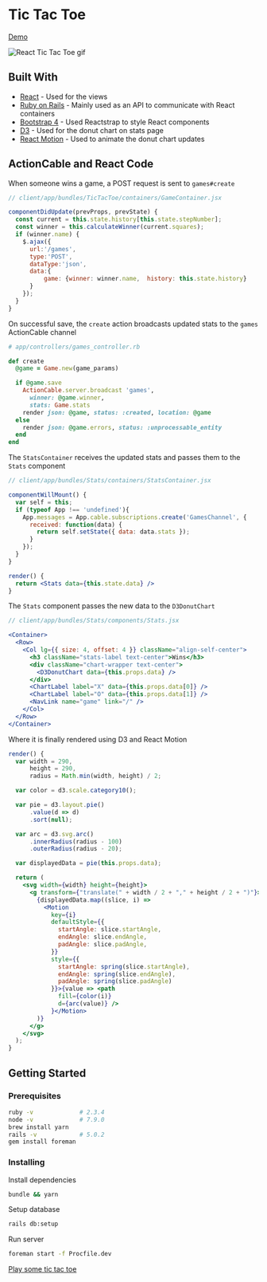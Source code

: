 # Tic Tac Toe

[Demo](https://sheltered-caverns-30642.herokuapp.com/)

![React Tic Tac Toe gif](http://i.imgur.com/m2ZJmWH.gif)

## Built With

* [React](https://github.com/shakacode/react_on_rails) - Used for the views
* [Ruby on Rails](http://rubyonrails.org/) - Mainly used as an API to communicate with React containers
* [Bootstrap 4](https://reactstrap.github.io/) - Used Reactstrap to style React components
* [D3](https://d3js.org/) - Used for the donut chart on stats page
* [React Motion](https://github.com/chenglou/react-motion) - Used to animate the donut chart updates

## ActionCable and React Code

When someone wins a game, a POST request is sent to `games#create`

```jsx
// client/app/bundles/TicTacToe/containers/GameContainer.jsx

componentDidUpdate(prevProps, prevState) {
  const current = this.state.history[this.state.stepNumber];
  const winner = this.calculateWinner(current.squares);
  if (winner.name) {
    $.ajax({
      url:'/games',
      type:'POST',
      dataType:'json',
      data:{
          game: {winner: winner.name,  history: this.state.history}
      }
    });
  }
}
```

On successful save, the `create` action broadcasts updated stats to the `games` ActionCable channel

```ruby
# app/controllers/games_controller.rb

def create
  @game = Game.new(game_params)

  if @game.save
    ActionCable.server.broadcast 'games',
      winner: @game.winner,
      stats: Game.stats
    render json: @game, status: :created, location: @game
  else
    render json: @game.errors, status: :unprocessable_entity
  end
end
```

The `StatsContainer` receives the updated stats and passes them to the `Stats` component

```jsx
// client/app/bundles/Stats/containers/StatsContainer.jsx

componentWillMount() {
  var self = this;
  if (typeof App !== 'undefined'){
    App.messages = App.cable.subscriptions.create('GamesChannel', {  
      received: function(data) {
        return self.setState({ data: data.stats });
      }
    });
  }
}

render() {        
  return <Stats data={this.state.data} />
}
```

The `Stats` component passes the new data to the `D3DonutChart`

```jsx
// client/app/bundles/Stats/components/Stats.jsx

<Container>
  <Row>
    <Col lg={{ size: 4, offset: 4 }} className="align-self-center">
      <h3 className="stats-label text-center">Wins</h3>
      <div className="chart-wrapper text-center">
        <D3DonutChart data={this.props.data} />
      </div>
      <ChartLabel label="X" data={this.props.data[0]} />
      <ChartLabel label="O" data={this.props.data[1]} />
      <NavLink name="game" link="/" />
    </Col>
  </Row>
</Container>
```

Where it is finally rendered using D3 and React Motion

```jsx
render() {
  var width = 290,
      height = 290,
      radius = Math.min(width, height) / 2;

  var color = d3.scale.category10();

  var pie = d3.layout.pie()
      .value(d => d)
      .sort(null);

  var arc = d3.svg.arc()
      .innerRadius(radius - 100)
      .outerRadius(radius - 20);

  var displayedData = pie(this.props.data);

  return (
    <svg width={width} height={height}>
      <g transform={"translate(" + width / 2 + "," + height / 2 + ")"}>
        {displayedData.map((slice, i) =>
          <Motion
            key={i}
            defaultStyle={{
              startAngle: slice.startAngle,
              endAngle: slice.endAngle,
              padAngle: slice.padAngle,
            }}
            style={{
              startAngle: spring(slice.startAngle),
              endAngle: spring(slice.endAngle),
              padAngle: spring(slice.padAngle)
            }}>{value => <path
              fill={color(i)}
              d={arc(value)} />
            }</Motion>
        )}
      </g>
    </svg>
  );
}
```

## Getting Started

### Prerequisites

```bash
ruby -v             # 2.3.4
node -v             # 7.9.0
brew install yarn
rails -v            # 5.0.2
gem install foreman
```

### Installing

Install dependencies

```bash
bundle && yarn
```

Setup database

```bash
rails db:setup
```

Run server

```bash
foreman start -f Procfile.dev
```

[Play some tic tac toe](http://localhost:3000/)

